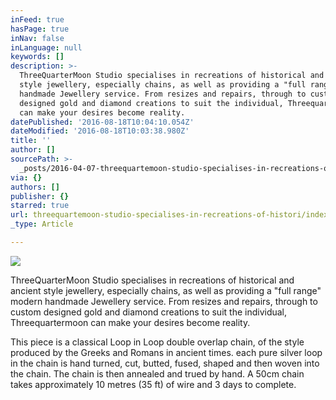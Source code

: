 ```yaml
---
inFeed: true
hasPage: true
inNav: false
inLanguage: null
keywords: []
description: >-
  ThreeQuarterMoon Studio specialises in recreations of historical and ancient
  style jewellery, especially chains, as well as providing a "full range" modern
  handmade Jewellery service. From resizes and repairs, through to custom
  designed gold and diamond creations to suit the individual, Threequartermoon
  can make your desires become reality.
datePublished: '2016-08-18T10:04:10.054Z'
dateModified: '2016-08-18T10:03:38.980Z'
title: ''
author: []
sourcePath: >-
  _posts/2016-04-07-threequartemoon-studio-specialises-in-recreations-of-histori.md
via: {}
authors: []
publisher: {}
starred: true
url: threequartemoon-studio-specialises-in-recreations-of-histori/index.html
_type: Article

---
```

![](https://the-grid-user-content.s3-us-west-2.amazonaws.com/a3bdc0b3-ebd6-4491-8130-7e0e718ad0a5.jpg)

ThreeQuarterMoon Studio specialises in recreations of historical and ancient style jewellery, especially chains, as well as providing a "full range" modern handmade Jewellery service. From resizes and repairs, through to custom designed gold and diamond creations to suit the individual, Threequartermoon can make your desires become reality.

This piece is a classical Loop in Loop double overlap chain, of the style produced by the Greeks and Romans in ancient times. each pure silver loop in the chain is hand turned, cut, butted, fused, shaped and then woven into the chain. The chain is then annealed and trued by hand. A 50cm chain takes approximately 10 metres (35 ft) of wire and 3 days to complete.